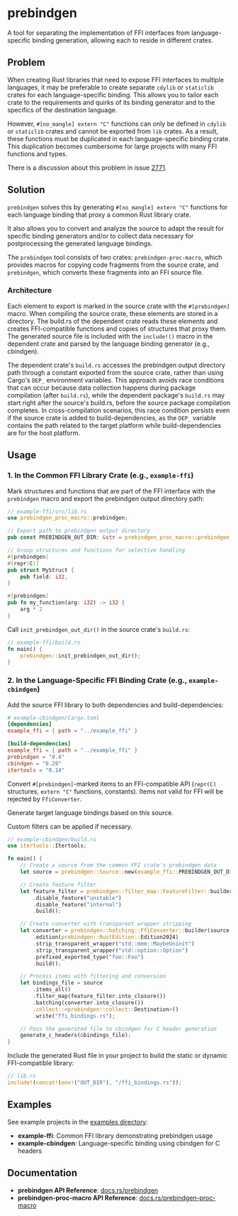 # prebindgen

A tool for separating the implementation of FFI interfaces from language-specific binding generation, allowing each to reside in different crates.

## Problem

When creating Rust libraries that need to expose FFI interfaces to multiple languages, it may be preferable to create separate `cdylib` or `staticlib` crates for each language-specific binding. This allows you to tailor each crate to the requirements and quirks of its binding generator and to the specifics of the destination language.

However, `#[no_mangle] extern "C"` functions can only be defined in `cdylib` or `staticlib` crates and cannot be exported from `lib` crates. As a result, these functions must be duplicated in each language-specific binding crate. This duplication becomes cumbersome for large projects with many FFI functions and types.

There is a discussion about this problem in issue [2771](https://github.com/rust-lang/rfcs/issues/2771).

## Solution

`prebindgen` solves this by generating `#[no_mangle] extern "C"` functions for each language binding that proxy a common Rust library crate.

It also allows you to convert and analyze the source to adapt the result for specific binding generators and/or to collect data necessary for postprocessing the generated language bindings.

The `prebindgen` tool consists of two crates: `prebindgen-proc-macro`, which provides macros for copying code fragments from the source crate, and `prebindgen`, which converts these fragments into an FFI source file.

### Architecture

Each element to export is marked in the source crate with the `#[prebindgen]` macro. When compiling
the source crate, these elements are stored in a directory. The build.rs of the dependent crate
reads these elements and creates FFI-compatible functions and copies of structures that proxy them.
The generated source file is included with the `include!()` macro in the dependent crate and parsed
by the language binding generator (e.g., cbindgen).

The dependent crate's `build.rs` accesses the prebindgen output directory path through a constant exported from the source crate, rather than using Cargo's `DEP_` environment variables. This approach avoids race conditions that can occur because data collection happens during package compilation (after `build.rs`), while the dependent package's `build.rs` may start right after the source's build.rs, before the source package compilation completes. In cross-compilation scenarios, this race condition persists even if the source crate is added to build-dependencies, as the `DEP_` variable contains the path related to the target platform while build-dependencies are for the host platform.

## Usage

### 1. In the Common FFI Library Crate (e.g., `example-ffi`)

Mark structures and functions that are part of the FFI interface with the `prebindgen` macro and export the prebindgen output directory path:

```rust
// example-ffi/src/lib.rs
use prebindgen_proc_macro::prebindgen;

// Export path to prebindgen output directory
pub const PREBINDGEN_OUT_DIR: &str = prebindgen_proc_macro::prebindgen_out_dir!();

// Group structures and functions for selective handling
#[prebindgen]
#[repr(C)]
pub struct MyStruct {
    pub field: i32,
}

#[prebindgen]
pub fn my_function(arg: i32) -> i32 {
    arg * 2
}
```

Call `init_prebindgen_out_dir()` in the source crate's `build.rs`:

```rust
// example-ffi/build.rs
fn main() {
    prebindgen::init_prebindgen_out_dir();
}
```

### 2. In the Language-Specific FFI Binding Crate (e.g., `example-cbindgen`)

Add the source FFI library to both dependencies and build-dependencies:

```toml
# example-cbindgen/Cargo.toml
[dependencies]
example_ffi = { path = "../example_ffi" }

[build-dependencies]
example_ffi = { path = "../example_ffi" }
prebindgen = "0.4"
cbindgen = "0.29"
itertools = "0.14"
```

Convert `#[prebindgen]`-marked items to an FFI-compatible API (`repr(C)` structures, `extern "C"` functions, constants). Items not valid for FFI will be rejected by `FfiConverter`.

Generate target language bindings based on this source.

Custom filters can be applied if necessary.

```rust
// example-cbindgen/build.rs
use itertools::Itertools;

fn main() {
    // Create a source from the common FFI crate's prebindgen data
    let source = prebindgen::Source::new(example_ffi::PREBINDGEN_OUT_DIR);

    // Create feature filter
    let feature_filter = prebindgen::filter_map::FeatureFilter::builder()
        .disable_feature("unstable")
        .disable_feature("internal")
        .build();

    // Create converter with transparent wrapper stripping
    let converter = prebindgen::batching::FfiConverter::builder(source.crate_name())
        .edition(prebindgen::RustEdition::Edition2024)
        .strip_transparent_wrapper("std::mem::MaybeUninit")
        .strip_transparent_wrapper("std::option::Option")
        .prefixed_exported_type("foo::Foo")
        .build();

    // Process items with filtering and conversion
    let bindings_file = source
        .items_all()
        .filter_map(feature_filter.into_closure())
        .batching(converter.into_closure())
        .collect::<prebindgen::collect::Destination>()
        .write("ffi_bindings.rs");

    // Pass the generated file to cbindgen for C header generation
    generate_c_headers(&bindings_file);
}
```

Include the generated Rust file in your project to build the static or dynamic FFI-compatible library:

```rust
// lib.rs
include!(concat!(env!("OUT_DIR"), "/ffi_bindings.rs"));
```

## Examples

See example projects in the [examples directory](https://github.com/milyin/prebindgen/tree/main/examples):

- **example-ffi**: Common FFI library demonstrating prebindgen usage
- **example-cbindgen**: Language-specific binding using cbindgen for C headers

## Documentation

- **prebindgen API Reference**: [docs.rs/prebindgen](https://docs.rs/prebindgen)
- **prebindgen-proc-macro API Reference**: [docs.rs/prebindgen-proc-macro](https://docs.rs/prebindgen-proc-macro)
